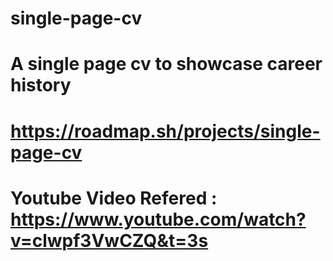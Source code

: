 # single-page-cv
# A single page cv to showcase career history
# https://roadmap.sh/projects/single-page-cv
# Youtube Video Refered : https://www.youtube.com/watch?v=clwpf3VwCZQ&t=3s
